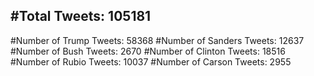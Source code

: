 #Total Tweets: 105181 
---
#Number of Trump Tweets: 58368
#Number of Sanders Tweets: 12637
#Number of Bush Tweets: 2670
#Number of Clinton Tweets: 18516
#Number of Rubio Tweets: 10037
#Number of Carson Tweets: 2955